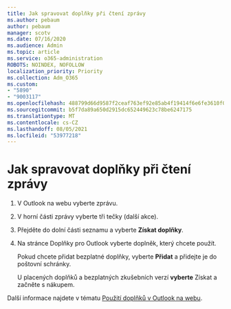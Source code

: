 ```yaml
---
title: Jak spravovat doplňky při čtení zprávy
ms.author: pebaum
author: pebaum
manager: scotv
ms.date: 07/16/2020
ms.audience: Admin
ms.topic: article
ms.service: o365-administration
ROBOTS: NOINDEX, NOFOLLOW
localization_priority: Priority
ms.collection: Adm_O365
ms.custom:
- "5890"
- "9003117"
ms.openlocfilehash: 488799d66d9587f2ceaf763ef92e85ab4f19414f6e6fe3610f0f9ff84d5ce0a1
ms.sourcegitcommit: b5f7da89a650d2915dc652449623c78be6247175
ms.translationtype: MT
ms.contentlocale: cs-CZ
ms.lasthandoff: 08/05/2021
ms.locfileid: "53977218"
---
```

# <a name="how-to-manage-add-ins-while-reading-a-message"></a>Jak spravovat doplňky při čtení zprávy

1. V Outlook na webu vyberte zprávu.
    
2. V horní části zprávy vyberte tři tečky (další akce).

3. Přejděte do dolní části seznamu a vyberte **Získat doplňky**.
    
4. Na stránce Doplňky pro Outlook vyberte doplněk, který chcete použít.
    
    Pokud chcete přidat bezplatné doplňky, vyberte **Přidat** a přidejte je do poštovní schránky.
    
    U placených doplňků a bezplatných zkušebních verzí **vyberte** Získat a začněte s nákupem.
    
Další informace najdete v tématu [Použití doplňků v Outlook na webu](https://support.microsoft.com/office/using-add-ins-in-outlook-on-the-web-8f2ce816-5df4-44a5-958c-f7f9d6dabdce).
